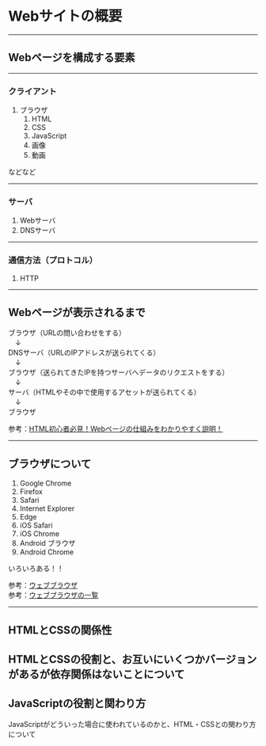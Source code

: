 # Webサイトの概要
---
## Webページを構成する要素
---
### クライアント
1. ブラウザ
	1. HTML
	2. CSS
	3. JavaScript
	4. 画像
	5. 動画

などなど

---
### サーバ
1. Webサーバ
2. DNSサーバ
---
### 通信方法（プロトコル）
1. HTTP
---
## Webページが表示されるまで
ブラウザ（URLの問い合わせをする）  
　↓  
DNSサーバ（URLのIPアドレスが送られてくる）  
　↓  
ブラウザ（送られてきたIPを持つサーバへデータのリクエストをする）  
　↓  
サーバ（HTMLやその中で使用するアセットが送られてくる）  
　↓  
ブラウザ

参考：[HTML初心者必見！Webページの仕組みをわかりやすく説明！](https://blog.codecamp.jp/html_web_base)

---
## ブラウザについて
1. Google Chrome
2. Firefox
3. Safari
4. Internet Explorer
5. Edge
6. iOS Safari
7. iOS Chrome
8. Android ブラウザ
9. Android Chrome

いろいろある！！

参考：[ウェブブラウザ](https://ja.wikipedia.org/wiki/%E3%82%A6%E3%82%A7%E3%83%96%E3%83%96%E3%83%A9%E3%82%A6%E3%82%B6)  
参考：[ウェブブラウザの一覧](https://ja.wikipedia.org/wiki/%E3%82%A6%E3%82%A7%E3%83%96%E3%83%96%E3%83%A9%E3%82%A6%E3%82%B6%E3%81%AE%E4%B8%80%E8%A6%A7)

---
## HTMLとCSSの関係性
HTMLとCSSの役割と、お互いにいくつかバージョンがあるが依存関係はないことについて
---
## JavaScriptの役割と関わり方
JavaScriptがどういった場合に使われているのかと、HTML・CSSとの関わり方について
